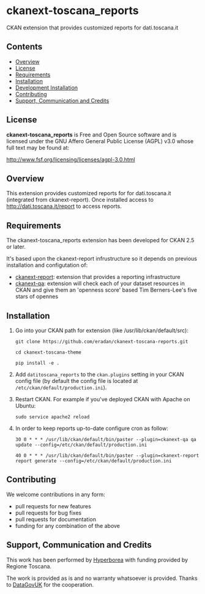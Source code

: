 
# ckanext-toscana_reports
CKAN extension that provides customized reports for dati.toscana.it

## Contents

- [Overview](#overview)
- [License](#license)
- [Requirements](#requirements)
- [Installation](#installation)
- [Development Installation](#development-installation)
- [Contributing](#contributing)
- [Support, Communication and Credits](#support-communication-and-credits)


## License

**ckanext-toscana_reports** is Free and Open Source software and is licensed under the GNU Affero General Public License (AGPL) v3.0 whose full text may be found at:

http://www.fsf.org/licensing/licenses/agpl-3.0.html

## Overview 

This extension provides customized reports for for dati.toscana.it (integrated from ckanext-report).
Once installed access to http://dati.toscana.it/report to access reports.

## Requirements

The ckanext-toscana_reports extension has been developed for CKAN 2.5 or later.

It's based upon the ckanext-report infrustructure so it depends on previous installation and configutation of:
* [ckanext-report](https://github.com/datagovuk/ckanext-report): extension that provides a reporting infrastructure 
* [ckanext-qa](https://github.com/ckan/ckanext-qa): extension will check each of your dataset resources in CKAN and give them an 'openness score' based Tim Berners-Lee's five stars of opennes


## Installation

1. Go into your CKAN path for extension (like /usr/lib/ckan/default/src):
 
    `git clone https://github.com/eradan/ckanext-toscana-reports.git`

    `cd ckanext-toscana-theme`

    `pip install -e .`

2. Add ``datitoscana_reports`` to the ``ckan.plugins`` setting in your CKAN
   config file (by default the config file is located at ``/etc/ckan/default/production.ini``).

3. Restart CKAN. For example if you've deployed CKAN with Apache on Ubuntu:

     `sudo service apache2 reload`

4. In order to keep reports up-to-date configure cron as follow:

    `30 0 * * * /usr/lib/ckan/default/bin/paster --plugin=ckanext-qa qa update --config=/etc/ckan/default/production.ini`

    `40 0 * * * /usr/lib/ckan/default/bin/paster --plugin=ckanext-report report generate --config=/etc/ckan/default/production.ini`

  
## Contributing

We welcome contributions in any form:

* pull requests for new features
* pull requests for bug fixes
* pull requests for documentation
* funding for any combination of the above

## Support, Communication and Credits

This work has been performed by [Hyperborea](http://www.hyperborea.com) with funding provided by Regione Toscana.

The work is provided as is and no warranty whatsoever is provided. 
Thanks to [DataGovUK](http://data.gov.uk) for the cooperation.